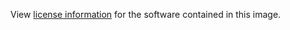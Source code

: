 View [license information](http://www.haproxy.org/download/1.5/doc/LICENSE) for
the software contained in this image.

